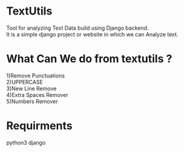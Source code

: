 # TextUtils
Tool for analyzing Text Data build using Django backend.<br> It is a simple django project or website in which we can Analyze text.
# What Can We do from textutils ?
1)Remove Punctuations<br>
2)UPPERCASE<br>
3)New Line Remove<br>
4)Extra Spaces Remover<br>
5)Numbers Remover<br>
# Requirments
python3
django
